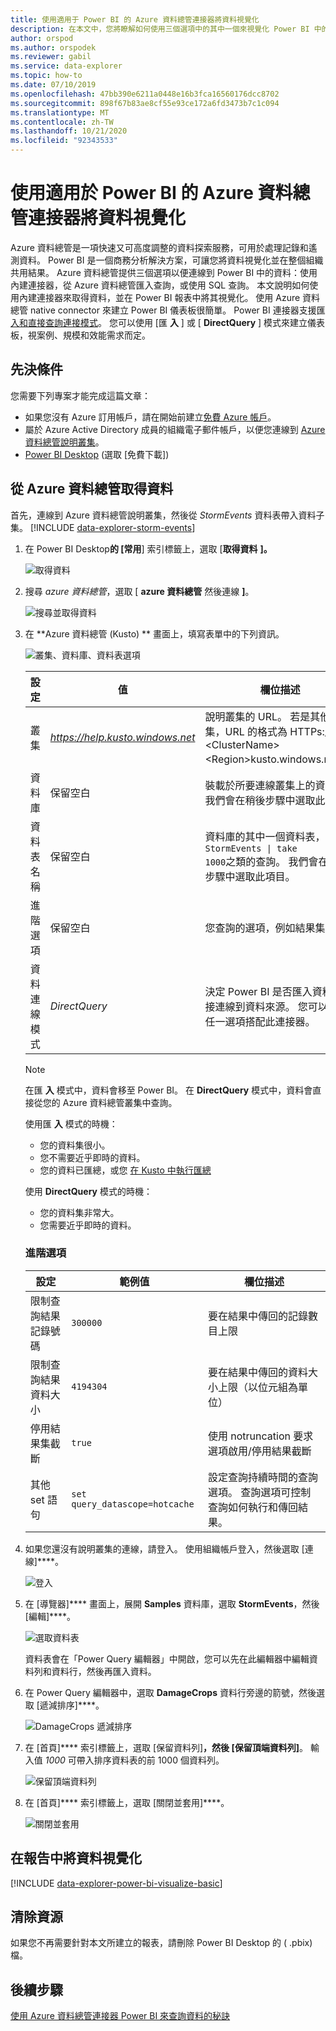```yaml
---
title: 使用適用于 Power BI 的 Azure 資料總管連接器將資料視覺化
description: 在本文中，您將瞭解如何使用三個選項中的其中一個來視覺化 Power BI 中的資料：適用于 Azure 資料總管的 Power BI 連接器。
author: orspod
ms.author: orspodek
ms.reviewer: gabil
ms.service: data-explorer
ms.topic: how-to
ms.date: 07/10/2019
ms.openlocfilehash: 47bb390e6211a0448e16b3fca16560176dcc8702
ms.sourcegitcommit: 898f67b83ae8cf55e93ce172a6fd3473b7c1c094
ms.translationtype: MT
ms.contentlocale: zh-TW
ms.lasthandoff: 10/21/2020
ms.locfileid: "92343533"
---
```

# <a name="visualize-data-using-the-azure-data-explorer-connector-for-power-bi"></a>使用適用於 Power BI 的 Azure 資料總管連接器將資料視覺化

Azure 資料總管是一項快速又可高度調整的資料探索服務，可用於處理記錄和遙測資料。 Power BI 是一個商務分析解決方案，可讓您將資料視覺化並在整個組織共用結果。 Azure 資料總管提供三個選項以便連線到 Power BI 中的資料：使用內建連接器，從 Azure 資料總管匯入查詢，或使用 SQL 查詢。 本文說明如何使用內建連接器來取得資料，並在 Power BI 報表中將其視覺化。 使用 Azure 資料總管 native connector 來建立 Power BI 儀表板很簡單。 Power BI 連接器支援匯 [入和直接查詢連接模式](/power-bi/desktop-directquery-about)。 您可以使用 [匯 **入** ] 或 [ **DirectQuery** ] 模式來建立儀表板，視案例、規模和效能需求而定。 

## <a name="prerequisites"></a>先決條件

您需要下列專案才能完成這篇文章：

* 如果您沒有 Azure 訂用帳戶，請在開始前建立[免費 Azure 帳戶](https://azure.microsoft.com/free/)。
* 屬於 Azure Active Directory 成員的組織電子郵件帳戶，以便您連線到 [Azure 資料總管說明叢集](https://dataexplorer.azure.com/clusters/help/databases/samples)。
* [Power BI Desktop](https://powerbi.microsoft.com/get-started/) (選取 [免費下載])

## <a name="get-data-from-azure-data-explorer"></a>從 Azure 資料總管取得資料

首先，連線到 Azure 資料總管說明叢集，然後從 *StormEvents* 資料表帶入資料子集。 [!INCLUDE [data-explorer-storm-events](includes/data-explorer-storm-events.md)]

1. 在 Power BI Desktop**的 [常用**] 索引標籤上，選取 [**取得資料** **]。**

    ![取得資料](media/power-bi-connector/get-data-more.png)

1. 搜尋 *azure 資料總管*，選取 [ **azure 資料總管** 然後連線 **]**。

    ![搜尋並取得資料](media/power-bi-connector/search-get-data.png)

1. 在 **Azure 資料總管 (Kusto) ** 畫面上，填寫表單中的下列資訊。

    ![叢集、資料庫、資料表選項](media/power-bi-connector/cluster-database-table.png)

    | 設定 | 值 | 欄位描述
    |---|---|---
    | 叢集 | *https://help.kusto.windows.net* | 說明叢集的 URL。 若是其他叢集，URL 的格式為 HTTPs://。 * \<ClusterName\> \<Region\>kusto.windows.net*。 |
    | 資料庫 | 保留空白 | 裝載於所要連線叢集上的資料庫。 我們會在稍後步驟中選取此項目。 |
    | 資料表名稱 | 保留空白 | 資料庫的其中一個資料表，或是 <code>StormEvents \| take 1000</code>之類的查詢。 我們會在稍後步驟中選取此項目。 |
    | 進階選項 | 保留空白 | 您查詢的選項，例如結果集大小。
    | 資料連線模式 | *DirectQuery* | 決定 Power BI 是否匯入資料或直接連線到資料來源。 您可以使用任一選項搭配此連接器。 |

    > [!NOTE]
    > 在匯 **入** 模式中，資料會移至 Power BI。 在 **DirectQuery** 模式中，資料會直接從您的 Azure 資料總管叢集中查詢。
    >
    > 使用匯 **入** 模式的時機：
    >
    > * 您的資料集很小。
    > * 您不需要近乎即時的資料。
    > * 您的資料已匯總，或您 [在 Kusto 中執行匯總](kusto/query/summarizeoperator.md#list-of-aggregation-functions)
    >
    > 使用 **DirectQuery** 模式的時機：
    > * 您的資料集非常大。
    > * 您需要近乎即時的資料。

    ### <a name="advanced-options"></a>進階選項

    | 設定 | 範例值 | 欄位描述
    |---|---|---
    | 限制查詢結果記錄號碼| `300000` | 要在結果中傳回的記錄數目上限 |
    | 限制查詢結果資料大小 | `4194304` | 要在結果中傳回的資料大小上限（以位元組為單位） |
    | 停用結果集截斷 | `true` | 使用 notruncation 要求選項啟用/停用結果截斷 |
    | 其他 set 語句 | `set query_datascope=hotcache` | 設定查詢持續時間的查詢選項。 查詢選項可控制查詢如何執行和傳回結果。 |

1. 如果您還沒有說明叢集的連線，請登入。 使用組織帳戶登入，然後選取 [連線]****。

    ![登入](media/power-bi-connector/sign-in.png)

1. 在 [導覽器]**** 畫面上，展開 **Samples** 資料庫，選取 **StormEvents**，然後 [編輯]****。

    ![選取資料表](media/power-bi-connector/select-table.png)

    資料表會在「Power Query 編輯器」中開啟，您可以先在此編輯器中編輯資料列和資料行，然後再匯入資料。

1. 在 Power Query 編輯器中，選取 **DamageCrops** 資料行旁邊的箭號，然後選取 [遞減排序]****。

    ![DamageCrops 遞減排序](media/power-bi-connector/sort-descending.png)

1. 在 [首頁]**** 索引標籤上，選取 [保留資料列]****，然後 [保留頂端資料列]****。 輸入值 *1000* 可帶入排序資料表的前 1000 個資料列。

    ![保留頂端資料列](media/power-bi-connector/keep-top-rows.png)

1. 在 [首頁]**** 索引標籤上，選取 [關閉並套用]****。

    ![關閉並套用](media/power-bi-connector/close-apply.png)

## <a name="visualize-data-in-a-report"></a>在報告中將資料視覺化

[!INCLUDE [data-explorer-power-bi-visualize-basic](includes/data-explorer-power-bi-visualize-basic.md)]

## <a name="clean-up-resources"></a>清除資源

如果您不再需要針對本文所建立的報表，請刪除 Power BI Desktop 的 ( .pbix) 檔。

## <a name="next-steps"></a>後續步驟

[使用 Azure 資料總管連接器 Power BI 來查詢資料的秘訣](power-bi-best-practices.md#tips-for-using-the-azure-data-explorer-connector-for-power-bi-to-query-data)